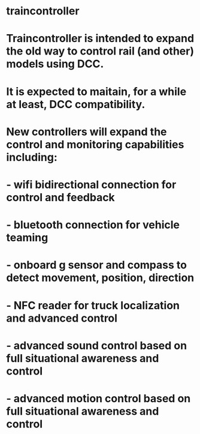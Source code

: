 # traincontroller
# Traincontroller is intended to expand the old way to control rail (and other) models using DCC.
# It is expected to maitain, for a while at least, DCC compatibility. 
# New controllers will expand the control and monitoring capabilities including:
# - wifi bidirectional connection for control and feedback
# - bluetooth connection for vehicle teaming
# - onboard g sensor and compass to detect movement, position, direction
# - NFC reader for truck localization and advanced control
# - advanced sound control based on full situational awareness and control
# - advanced motion control based on full situational awareness and control
